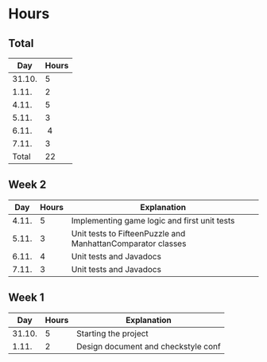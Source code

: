 # Hours

## Total

Day | Hours
----|------
31.10. | 5
1.11. | 2
4.11. | 5
5.11. | 3
6.11. | 4
7.11. | 3
Total | 22

## Week 2

Day | Hours | Explanation
----|-------|------------
4.11. | 5 | Implementing game logic and first unit tests
5.11. | 3 | Unit tests to FifteenPuzzle and ManhattanComparator classes
6.11. | 4 | Unit tests and Javadocs
7.11. | 3 | Unit tests and Javadocs

## Week 1

Day | Hours | Explanation
----|-------|------------
31.10. | 5 | Starting the project
1.11. | 2 | Design document and checkstyle conf